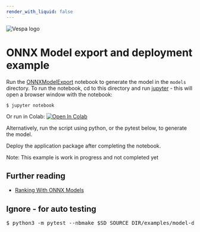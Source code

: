 ```yaml
---
render_with_liquid: false
---
```


<!-- Copyright Yahoo. Licensed under the terms of the Apache 2.0 license. See LICENSE in the project root. -->

![Vespa logo](https://vespa.ai/assets/vespa-logo-color.png)

# ONNX Model export and deployment example
Run the [ONNXModelExport](ONNXModelExport.ipynb) notebook to generate the model in the `models` directory.
To run the notebook, cd to this directory and run [jupyter](https://jupyter.org/install) -
this will open a browser window with the notebook:

    $ jupyter notebook

Or run in Colab: 
[![Open In Colab](https://colab.research.google.com/assets/colab-badge.svg)](https://colab.research.google.com/github/vespa-engine/sample-apps/blob/master/examples/model-deployment/ONNXModelExport.ipynb)

Alternatively, run the script using python, or the pytest below, to generate the model.

Deploy the application package after completing the notebook.

Note: This example is work in progress and not completed yet


## Further reading
* [Ranking With ONNX Models](https://docs.vespa.ai/en/onnx.html)


## Ignore - for auto testing

<pre data-test="exec" data-test-assert-contains="1 passed">
$ python3 -m pytest --nbmake $SD_SOURCE_DIR/examples/model-deployment/ONNXModelExport.ipynb
</pre>
